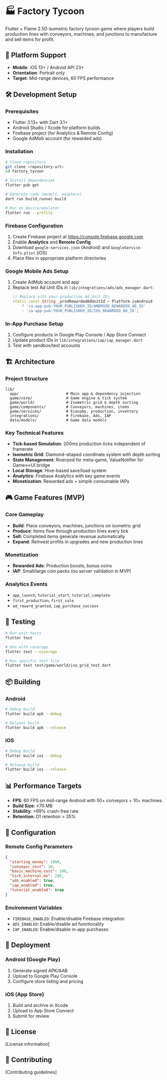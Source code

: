 # 🏭 Factory Tycoon 

Flutter + Flame 2.5D isometric factory tycoon game where players build production lines with conveyors, machines, and junctions to manufacture and sell items for profit.

## 📱 Platform Support
- **Mobile**: iOS 13+ / Android API 23+
- **Orientation**: Portrait only
- **Target**: Mid-range devices, 60 FPS performance

## 🛠️ Development Setup

### Prerequisites
- Flutter 3.13+ with Dart 3.1+
- Android Studio / Xcode for platform builds
- Firebase project (for Analytics & Remote Config)
- Google AdMob account (for rewarded ads)

### Installation
```bash
# Clone repository
git clone <repository-url>
cd factory_tycoon

# Install dependencies
flutter pub get

# Generate code (models, adapters)
dart run build_runner build

# Run on device/emulator
flutter run --profile
```

### Firebase Configuration
1. Create Firebase project at https://console.firebase.google.com
2. Enable **Analytics** and **Remote Config**
3. Download `google-services.json` (Android) and `GoogleService-Info.plist` (iOS)
4. Place files in appropriate platform directories

### Google Mobile Ads Setup
1. Create AdMob account and app
2. Replace test Ad Unit IDs in `lib/integrations/ads/ads_manager.dart`:
   ```dart
   // Replace with your production Ad Unit IDs
   static const String _prodRewardedAdUnitId = Platform.isAndroid
       ? 'ca-app-pub-YOUR_PUBLISHER_ID/ANDROID_REWARDED_AD_ID'
       : 'ca-app-pub-YOUR_PUBLISHER_ID/IOS_REWARDED_AD_ID';
   ```

### In-App Purchase Setup
1. Configure products in Google Play Console / App Store Connect
2. Update product IDs in `lib/integrations/iap/iap_manager.dart`
3. Test with sandbox/test accounts

## 🏗️ Architecture

### Project Structure
```
lib/
  app/                     # Main app & dependency injection
  game/core/               # Game engine & tick system
  game/world/              # Isometric grid & depth sorting
  game/components/         # Conveyors, machines, items
  game/services/           # Economy, production, inventory
  integrations/            # Firebase, Ads, IAP
  data/models/             # Game data models
```

### Key Technical Features
- **Tick-based Simulation**: 200ms production ticks independent of framerate
- **Isometric Grid**: Diamond-shaped coordinate system with depth sorting
- **State Management**: Riverpod for meta-game, ValueNotifier for Game↔UI bridge
- **Local Storage**: Hive-based save/load system
- **Analytics**: Firebase Analytics with key game events
- **Monetization**: Rewarded ads + simple consumable IAPs

## 🎮 Game Features (MVP)

### Core Gameplay
- **Build**: Place conveyors, machines, junctions on isometric grid
- **Produce**: Items flow through production lines every tick
- **Sell**: Completed items generate revenue automatically  
- **Expand**: Reinvest profits in upgrades and new production lines

### Monetization
- **Rewarded Ads**: Production boosts, bonus coins
- **IAP**: Small/large coin packs (no server validation in MVP)

### Analytics Events
- `app_launch`, `tutorial_start`, `tutorial_complete`
- `first_production`, `first_sale`
- `ad_reward_granted`, `iap_purchase_success`

## 🧪 Testing

```bash
# Run unit tests
flutter test

# Run with coverage
flutter test --coverage

# Run specific test file
flutter test test/game/world/iso_grid_test.dart
```

## 📦 Building

### Android
```bash
# Debug build
flutter build apk --debug

# Release build
flutter build apk --release
```

### iOS
```bash
# Debug build
flutter build ios --debug

# Release build
flutter build ios --release
```

## 📊 Performance Targets
- **FPS**: 60 FPS on mid-range Android with 50+ conveyors + 10+ machines
- **Build Size**: ≤70 MB
- **Stability**: >99% crash-free rate
- **Retention**: D1 retention > 35%

## 🔧 Configuration

### Remote Config Parameters
```json
{
  "starting_money": 1000,
  "conveyor_cost": 10,
  "basic_machine_cost": 100,
  "tick_interval_ms": 200,
  "ads_enabled": true,
  "iap_enabled": true,
  "tutorial_enabled": true
}
```

### Environment Variables
- `FIREBASE_ENABLED`: Enable/disable Firebase integration
- `ADS_ENABLED`: Enable/disable ad functionality
- `IAP_ENABLED`: Enable/disable in-app purchases

## 🚀 Deployment

### Android (Google Play)
1. Generate signed APK/AAB
2. Upload to Google Play Console
3. Configure store listing and pricing

### iOS (App Store)
1. Build and archive in Xcode
2. Upload to App Store Connect
3. Submit for review

## 📄 License
[License information]

## 🤝 Contributing
[Contributing guidelines]